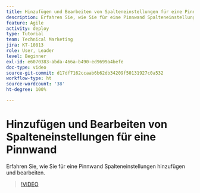 ```yaml
---
title: Hinzufügen und Bearbeiten von Spalteneinstellungen für eine Pinnwand
description: Erfahren Sie, wie Sie für eine Pinnwand Spalteneinstellungen hinzufügen und bearbeiten.
feature: Agile
activity: deploy
type: Tutorial
team: Technical Marketing
jira: KT-10813
role: User, Leader
level: Beginner
exl-id: e6070383-abda-466a-b490-ed9699a4befe
doc-type: video
source-git-commit: d17df7162ccaab6b62db34209f50131927c0a532
workflow-type: ht
source-wordcount: '38'
ht-degree: 100%

---
```


# Hinzufügen und Bearbeiten von Spalteneinstellungen für eine Pinnwand

Erfahren Sie, wie Sie für eine Pinnwand Spalteneinstellungen hinzufügen und bearbeiten.

>[!VIDEO](https://video.tv.adobe.com/v/347332/?quality=12&learn=on&enablevpops)
